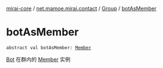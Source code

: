 [mirai-core](../../index.md) / [net.mamoe.mirai.contact](../index.md) / [Group](index.md) / [botAsMember](./bot-as-member.md)

# botAsMember

`abstract val botAsMember: `[`Member`](../-member/index.md)

[Bot](../../net.mamoe.mirai/-bot/index.md) 在群内的 [Member](../-member/index.md) 实例

